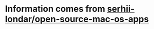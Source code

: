 # Information comes from [serhii-londar/open-source-mac-os-apps](https://github.com/serhii-londar/open-source-mac-os-apps)

